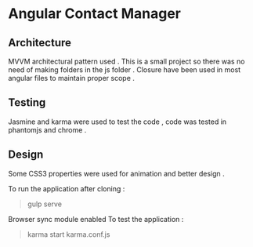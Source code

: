 Angular Contact Manager
========================

## Architecture
MVVM architectural pattern used .
This is a small project so there was no need of making folders in the js folder .
Closure have been used in most angular files to maintain proper scope .

## Testing 
Jasmine and karma were used to test the code , code was tested in phantomjs and chrome .

## Design 
Some CSS3 properties were used for animation and better design .

To run the application after cloning  :
>gulp serve

Browser sync module enabled 
To test the application :

>karma start karma.conf.js


